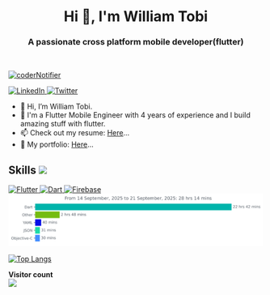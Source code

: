 <h1 align="center">Hi 👋, I'm William Tobi</h1>
<h3 align="center">A passionate cross platform mobile developer(flutter)</h3>


<br>
<p align="left"> <a href="https://twitter.com/coderNotifier" target="blank"><img src="https://img.shields.io/twitter/follow/coderNotifier?logo=twitter&style=for-the-badge" alt="coderNotifier" /></a> </p>
<p align="left">
  
<a href="https://www.linkedin.com/in/tobi-william-806a341aa/" target="_blank">
    <img alt="LinkedIn" src="https://img.shields.io/badge/LinkedIn-0077B5?style=for-the-badge&logo=linkedin&logoColor=white">
  </a>   
   <a href="https://www.twitter.com/coderNotifier" target="_blank">
    <img alt="Twitter" src="https://img.shields.io/badge/Twitter-20BEFF?style=for-the-badge&logo=twitter&logoColor=white">
  </a>  

- 👋 Hi, I’m William Tobi.
- 💼 I'm a Flutter Mobile Engineer with 4 years of experience and I build amazing stuff with flutter.
- 📫 Check out my resume: [Here](https://docs.google.com/document/d/1v1PwBFTURCZy006_lccsM-mymLbeCwml3dNK6DOx7c8/edit?usp=sharing)...
- 💼 My portfolio: [Here](https://zaap.bio/tobiportfolio)...


<h2> Skills <img src = "https://media2.giphy.com/media/QssGEmpkyEOhBCb7e1/giphy.gif?cid=ecf05e47a0n3gi1bfqntqmob8g9aid1oyj2wr3ds3mg700bl&rid=giphy.gif" width = 32px> </h2>
<a href="https://www.flutter.dev" target="_blank"> 
    <img alt="Flutter" src="https://img.shields.io/badge/Flutter-08589c?style=for-the-badge&logo=flutter&logoColor=white">
  </a>
   <a href="https://dart.dev/" target="_blank">
    <img alt="Dart" src="https://img.shields.io/badge/Dart-F37626.svg?&style=for-the-badge&logo=dart&logoColor=white">
  </a>
<a href="https://www.firebase.dev/"><img alt="Firebase" src="https://img.shields.io/badge/Firebase-430098?style=for-the-badge&logo=firebase&logoColor=white"></a>


<br>
<img
  src="https://github.com/WilliamTobs/WilliamTobs/blob/main/images/stat.svg"
  alt="William WakaTime Activity"
/>




[![Top Langs](https://github-readme-stats.vercel.app/api/top-langs/?username=williamtobs&theme=gotham&show_icons=true&include_all_commits=true&hide_border=true&bg_color=0d1117&title_color=38d252&icon_color=1f6fea&text_color=fefefe)](https://github.com/williamtobs?tab=repositories)

<b>Visitor count</b>
<br><img src="https://profile-counter.glitch.me/Williamtobs/count.svg" />
</p>

